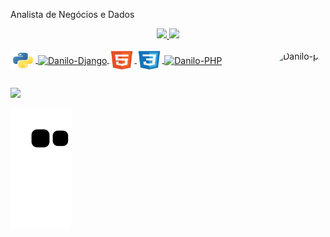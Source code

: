   Analista de Negócios e Dados
<div align="center">
  <a href="https://github.com/DaniloBenetati">
  <img height="175m" src="https://github-readme-stats.vercel.app/api?username=DaniloBenetati&show_icons=true&theme=dark&include_all_commits=true&count_private=true"/>
  <img height="170em" src="https://github-readme-stats.vercel.app/api/top-langs/?username=DaniloBenetati&layout=compact&langs_count=7&theme=dark"/>
</div>
<div style="display: inline_block"><br>
  <img align="center" alt="Danilo-Python" height="30" width="40" src="https://raw.githubusercontent.com/devicons/devicon/master/icons/python/python-original.svg">
  <img align="center" alt="Danilo-Django" height="50" width="50" src="https://cdn.jsdelivr.net/gh/devicons/devicon/icons/django/django-original.svg">
  <img align="center" alt="Danilo-HTML" height="30" width="40" src="https://raw.githubusercontent.com/devicons/devicon/master/icons/html5/html5-original.svg">
  <img align="center" alt="Danilo-CSS" height="30" width="40" src="https://raw.githubusercontent.com/devicons/devicon/master/icons/css3/css3-original.svg">
   <img align="center" alt="Danilo-PHP" height="50" width="60" src="https://cdn.jsdelivr.net/gh/devicons/devicon/icons/php/php-original.svg">



<img align="right" alt="Danilo-pic" height="110" style="border-radius:40px;" src="https://gcpofw.bn.files.1drv.com/y4mk9m7gQicVzHP1a9YuPI3arNYHbNlCP5AUey3D9FmDnKWpAftC7EHttblhdSDaPLIjGSJFnGvXASAxde0L_USc17YE0R37HZJC7jMdG1t0jXli8Y7IkpLWEsEuQDSXj5VCmPIWkI5WWHjFvbzvnnt5zQYGEAGW_R0s4e_CY2VLM0lg3GgG8rYD3fJ9WNLMkIDJOZGHKHWODlmlfz2dtqQRA/DBS%20-%20JPG.jpg?psid=1">
</div>
  
  ##
 
<div> 
  <a href="https://www.linkedin.com/in/danilobenetati/" target="_blank"><img src="https://img.shields.io/badge/-LinkedIn-%230077B5?style=for-the-badge&logo=linkedin&logoColor=white" target="_blank"></a> 
 
  ![Snake animation](https://github.com/rafaballerini/rafaballerini/blob/output/github-contribution-grid-snake.svg)
 
</div>

